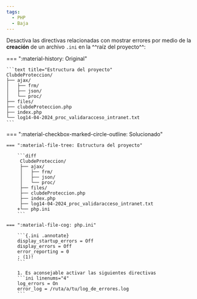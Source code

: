 ```yaml
---
tags:
  - PHP
  - Baja
---
```


Desactiva las directivas relacionadas con mostrar errores por medio de la **creación** de un archivo `.ini` en la ^^raíz
del proyecto^^:

=== ":material-history: Original"

    ```text title="Estructura del proyecto"
    ClubdeProteccion/
    ├── ajax/
    │   ├── frm/
    │   ├── json/
    │   └── proc/
    ├── files/
    ├── clubdeProteccion.php
    ├── index.php
    └── log14-04-2024_proc_validaracceso_intranet.txt
    ```

=== ":material-checkbox-marked-circle-outline: Solucionado"

    === ":material-file-tree: Estructura del proyecto"

        ```diff
         ClubdeProteccion/
         ├── ajax/
         │   ├── frm/
         │   ├── json/
         │   └── proc/
         ├── files/
         ├── clubdeProteccion.php
         ├── index.php
         ├── log14-04-2024_proc_validaracceso_intranet.txt
        +└── php.ini
        ```

    === ":material-file-cog: php.ini"

        ```{.ini .annotate}
        display_startup_errors = Off
        display_errors = Off
        error_reporting = 0
        ; (1)!
        ```

        1. Es aconsejable activar las siguientes directivas
        ```ini linenums="4"
        log_errors = On
        error_log = /ruta/a/tu/log_de_errores.log
        ```
